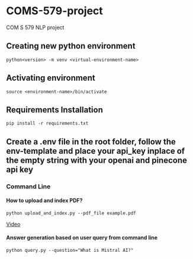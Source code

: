 # COMS-579-project
COM S 579 NLP project

## Creating new python environment
```python<version> -m venv <virtual-environment-name>```
## Activating environment
```source <environment-name>/bin/activate```
## Requirements Installation
```pip install -r requirements.txt```

## Create a .env file in the root folder, follow the env-template and place your api_key inplace of the empty string with your openai and pinecone api key

### Command Line

#### How to upload and index PDF?

```python upload_and_index.py --pdf_file example.pdf```

 [Video](https://iastate.box.com/s/j2sklrpq6pagj847mw3wfosn461rzlxd)

#### Answer generation based on user query from command line

```python query.py --question="What is Mistral AI?"```